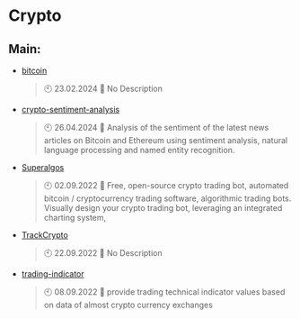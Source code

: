 # Crypto

## Main:
- [bitcoin](https://github.com/Thamielis/bitcoin)
	> :clock10: 23.02.2024
	> :memo: No Description
- [crypto-sentiment-analysis](https://github.com/Thamielis/crypto-sentiment-analysis)
	> :clock10: 26.04.2024
	> :memo: Analysis of the sentiment of the latest news articles on Bitcoin and Ethereum using sentiment analysis, natural language processing and named entity recognition.
- [Superalgos](https://github.com/Thamielis/Superalgos)
	> :clock10: 02.09.2022
	> :memo: Free, open-source crypto trading bot, automated bitcoin / cryptocurrency trading software, algorithmic trading bots. Visually design your crypto trading bot, leveraging an integrated charting system, 
- [TrackCrypto](https://github.com/Thamielis/TrackCrypto)
	> :clock10: 22.09.2022
	> :memo: No Description
- [trading-indicator](https://github.com/Thamielis/trading-indicator)
	> :clock10: 08.09.2022
	> :memo: provide trading technical indicator values based on data of almost crypto currency exchanges

